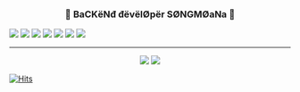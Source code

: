 ### <p align="center">💙 BaCKёNđ đёvёlØpёr SØNGMØaNa 💙</p>  


<img src="https://img.shields.io/badge/mariadb-003545?style=for-the-badge&logo=mariadb&logoColor=white"> <img src="https://img.shields.io/badge/Python-3776AB?style=for-the-badge&logo=Python&logoColor=white"> <img src="https://img.shields.io/badge/mysql-4479A1?style=for-the-badge&logo=mysql&logoColor=white"> <img src="https://img.shields.io/badge/fastapi-009688?style=for-the-badge&logo=fastapi&logoColor=white">  <img src="https://img.shields.io/badge/mongodb-47A248?style=for-the-badge&logo=mongodb&logoColor=white"> <img src="https://img.shields.io/badge/tensorflow-FF6F00?style=for-the-badge&logo=tensorflow&logoColor=white"> <img src="https://img.shields.io/badge/jupyter-F37626?style=for-the-badge&logo=jupyter&logoColor=white"> 

--------------
<p align="center">
  <img src="https://github-readme-stats.vercel.app/api/top-langs/?username=songmoana3&layout=compact"> <img src="https://github-readme-stats.vercel.app/api?username=songmoana3&show_icons=true">
</p>

[![Hits](https://hits.seeyoufarm.com/api/count/incr/badge.svg?url=https%3A%2F%2Fgithub.com%2Fsongmoana3&count_bg=%23000000&title_bg=%2383A4FD&icon=postwoman.svg&icon_color=%23FFFFFF&title=songmoana&edge_flat=false)](https://hits.seeyoufarm.com)

